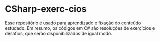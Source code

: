 # CSharp-exerc-cios
Esse repositório é usado para aprendizado e fixação do conteúdo estudado. Em resumo, os códigos em C# são resoluções de exercícios e desafios, que serão disponibilizados de igual modo. 

